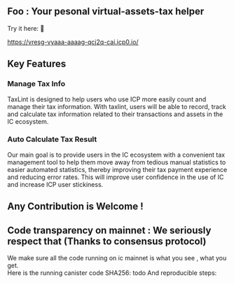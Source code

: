 ## Foo : Your pesonal virtual-assets-tax helper
Try it here:  🧭
<!-- https://x63j6-hqaaa-aaaal-acyoa-cai.icp0.io/ -->
https://vresg-vyaaa-aaaag-qcj2q-cai.icp0.io/

## Key Features
### Manage Tax Info
TaxLint is designed to help users who use ICP more easily count and manage their tax information. With taxlint, users will be able to record, track and calculate tax information related to their transactions and assets in the IC ecosystem.
### Auto Calculate Tax Result
Our main goal is to provide users in the IC ecosystem with a convenient tax management tool to help them move away from tedious manual statistics to easier automated statistics, thereby improving their tax payment experience and reducing error rates. This will improve user confidence in the use of IC and increase ICP user stickiness.
## Any Contribution is Welcome ! 

## Code transparency on mainnet : We seriously respect that (Thanks to consensus protocol)
We make sure all the code running on ic mainnet is what you see , what you get.  
Here is the running canister code SHA256: todo
And reproducible steps:


